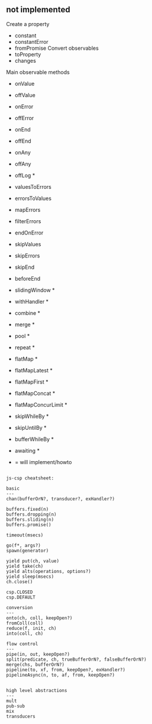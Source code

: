 not implemented
---

Create a property
- constant
- constantError
- fromPromise
Convert observables
- toProperty
- changes

Main observable methods
- onValue
- offValue
- onError
- offError
- onEnd
- offEnd
- onAny
- offAny
- offLog *

- valuesToErrors
- errorsToValues
- mapErrors
- filterErrors
- endOnError
- skipValues
- skipErrors
- skipEnd
- beforeEnd

- slidingWindow *



- withHandler *
- combine *
- merge *
- pool *
- repeat *
- flatMap *
- flatMapLatest *
- flatMapFirst *
- flatMapConcat *
- flatMapConcurLimit *
- skipWhileBy *
- skipUntilBy *
- bufferWhileBy *
- awaiting *

 * = will implement/howto


```

js-csp cheatsheet:

basic
---
chan(bufferOrN?, transducer?, exHandler?)

buffers.fixed(n)
buffers.dropping(n)
buffers.sliding(n)
buffers.promise()

timeout(msecs)

go(f*, args?)
spawn(generator)

yield put(ch, value)
yield take(ch)
yield alts(operations, options?)
yield sleep(msecs)
ch.close()

csp.CLOSED
csp.DEFAULT

conversion
---
onto(ch, coll, keepOpen?)
fromColl(coll)
reduce(f, init, ch)
into(coll, ch)

flow control
---
pipe(in, out, keepOpen?)
split(predicate, ch, trueBufferOrN?, falseBufferOrN?)
merge(chs, bufferOrN?)
pipeline(to, xf, from, keepOpen?, exHandler?)
pipelineAsync(n, to, af, from, keepOpen?)


high level abstractions
---
mult 
pub-sub
mix
transducers

```

